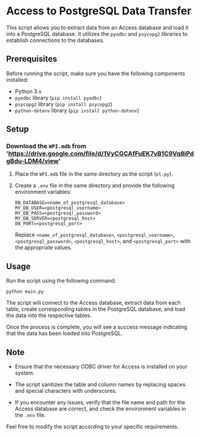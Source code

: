 # Access to PostgreSQL Data Transfer

This script allows you to extract data from an Access database and load it into a PostgreSQL database. It utilizes the `pyodbc` and `psycopg2` libraries to establish connections to the databases.

## Prerequisites

Before running the script, make sure you have the following components installed:

- Python 3.x
- `pyodbc` library (`pip install pyodbc`)
- `psycopg2` library (`pip install psycopg2`)
- `python-dotenv` library (`pip install python-dotenv`)

## Setup

### Download the `WPI.mdb` from 'https://drive.google.com/file/d/1VyCGCAfFuEK7vB1C9Vq8iPdgBdu-LDM4/view'
1. Place the `WPI.mdb` file in the same directory as the script (`el.py`).

2. Create a `.env` file in the same directory and provide the following environment variables:

   ```plaintext
   DB_DATABASE=<name_of_postgresql_database>
   MY_DB_USER=<postgresql_username>
   MY_DB_PASS=<postgresql_password>
   MY_DB_SERVER=<postgresql_host>
   DB_PORT=<postgresql_port>
   ```

   Replace `<name_of_postgresql_database>`, `<postgresql_username>`, `<postgresql_password>`, `<postgresql_host>`, and `<postgresql_port>` with the appropriate values.

## Usage

Run the script using the following command:

```plaintext
python main.py
```

The script will connect to the Access database, extract data from each table, create corresponding tables in the PostgreSQL database, and load the data into the respective tables.

Once the process is complete, you will see a success message indicating that the data has been loaded into PostgreSQL.

## Note

- Ensure that the necessary ODBC driver for Access is installed on your system.

- The script sanitizes the table and column names by replacing spaces and special characters with underscores.

- If you encounter any issues, verify that the file name and path for the Access database are correct, and check the environment variables in the `.env` file.

Feel free to modify the script according to your specific requirements.